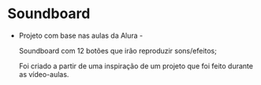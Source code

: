 # Soundboard
- Projeto com base nas aulas da Alura - 


  Soundboard com 12 botões que irão reproduzir sons/efeitos; 
  
  Foi criado a partir de uma inspiração de um projeto que foi feito durante as vídeo-aulas.

